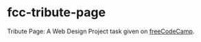 # fcc-tribute-page

Tribute Page: A Web Design Project task given on [freeCodeCamp](http://freecodecamp.org).
